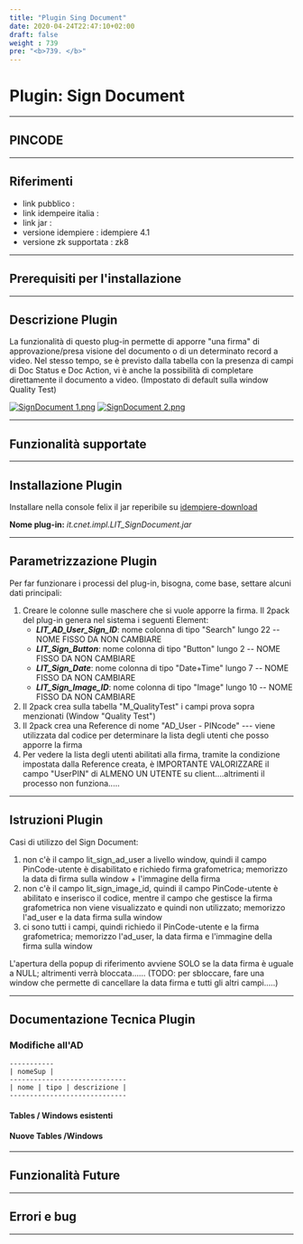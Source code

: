 ```yaml
---
title: "Plugin Sing Document"
date: 2020-04-24T22:47:10+02:00
draft: false
weight : 739
pre: "<b>739. </b>"
---
```


# Plugin: Sign Document

---

## PINCODE

---

## Riferimenti

- link pubblico  :
- link idempeire italia  :
- link jar  :
- versione idempiere  : idempiere 4.1
- versione zk supportata : zk8

---

## Prerequisiti per l'installazione

---

## Descrizione Plugin

La funzionalità di questo plug-in permette di apporre "una firma" di approvazione/presa visione del documento o di un determinato record a video. Nel stesso tempo, se è previsto dalla tabella con la presenza di campi di Doc Status e Doc Action, vi è anche la possibilità di completare direttamente il documento a video. (Impostato di default sulla window Quality Test)

[![SignDocument 1.png](http://192.168.178.102/images/thumb/8/82/SignDocument_1.png/880px-SignDocument_1.png)](http://192.168.178.102/index.php/File:SignDocument_1.png)
[![SignDocument 2.png](http://192.168.178.102/images/thumb/f/fc/SignDocument_2.png/880px-SignDocument_2.png)](http://192.168.178.102/index.php/File:SignDocument_2.png)

---

## Funzionalità supportate

---

## Installazione Plugin

Installare nella console felix il jar reperibile su [idempiere-download](https://bitbucket.org/consulnet/idempiere-download)

**Nome plug-in:** *it.cnet.impl.LIT_SignDocument.jar*

---

## Parametrizzazione Plugin

Per far funzionare i processi del plug-in, bisogna, come base, settare alcuni dati principali:

1. Creare le colonne sulle maschere che si vuole apporre la firma. Il 2pack del plug-in genera nel sistema i seguenti Element:
   - ***LIT_AD_User_Sign_ID***: nome colonna di tipo "Search" lungo 22 -- NOME FISSO DA NON CAMBIARE
   - ***LIT_Sign_Button***: nome colonna di tipo "Button" lungo 2 -- NOME FISSO DA NON CAMBIARE
   - ***LIT_Sign_Date***: nome colonna di tipo "Date+Time" lungo 7 -- NOME FISSO DA NON CAMBIARE
   - ***LIT_Sign_Image_ID***: nome colonna di tipo "Image" lungo 10 -- NOME FISSO DA NON CAMBIARE
2. Il 2pack crea sulla tabella "M_QualityTest" i campi prova sopra menzionati (Window "Quality Test")
3. Il 2pack crea una Reference di nome "AD_User - PINcode" --- viene utilizzata dal codice per determinare la lista degli utenti che posso apporre la firma
4. Per vedere la lista degli utenti abilitati alla firma, tramite la condizione impostata dalla Reference creata, è IMPORTANTE VALORIZZARE il campo "UserPIN" di ALMENO UN UTENTE su client....altrimenti il processo non funziona.....

---

## Istruzioni Plugin

Casi di utilizzo del Sign Document:

1. non c'è il campo lit_sign_ad_user a livello window, quindi il campo PinCode-utente è disabilitato e richiedo firma grafometrica; memorizzo la data di firma sulla window + l'immagine della firma
2. non c'è il campo lit_sign_image_id, quindi il campo PinCode-utente è abilitato e inserisco il codice, mentre il campo che gestisce la firma grafometrica non viene visualizzato e quindi non utilizzato; memorizzo l'ad_user e la data firma sulla window
3. ci sono tutti i campi, quindi richiedo il PinCode-utente e la firma grafometrica; memorizzo l'ad_user, la data firma e l'immagine della firma sulla window

L'apertura della popup di riferimento avviene SOLO se la data firma è uguale a NULL; altrimenti verrà bloccata...... (TODO: per sbloccare, fare una window che permette di cancellare la data firma e tutti gli altri campi.....)

---

## Documentazione Tecnica Plugin

### Modifiche all'AD

```
-----------
| nomeSup |
-----------------------------
| nome | tipo | descrizione | 
-----------------------------
```

#### Tables / Windows esistenti

#### Nuove Tables /Windows

---

## Funzionalità Future

---

## Errori e bug

---
